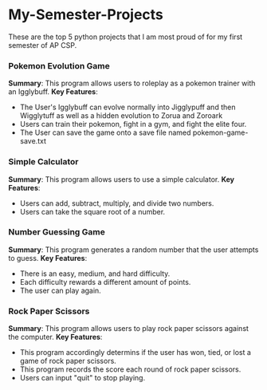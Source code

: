 # My-Semester-Projects
These are the top 5 python projects that I am most proud of for my first semester of AP CSP.

### Pokemon Evolution Game
**Summary**: This program allows users to roleplay as a pokemon trainer with an Igglybuff.
**Key Features**: 
- The User's Igglybuff can evolve normally into Jigglypuff and then Wigglytuff as well as a hidden evolution to Zorua and Zoroark
- Users can train their pokemon, fight in a gym, and fight the elite four.
- The User can save the game onto a save file named pokemon-game-save.txt

### Simple Calculator
**Summary**: This program allows users to use a simple calculator.
**Key Features**: 
- Users can add, subtract, multiply, and divide two numbers.
- Users can take the square root of a number.

### Number Guessing Game
**Summary**: This program generates a random number that the user attempts to guess. 
**Key Features**: 
- There is an easy, medium, and hard difficulty.
- Each difficulty rewards a different amount of points.
- The user can play again.

### Rock Paper Scissors
**Summary**: This program allows users to play rock paper scissors against the computer.
**Key Features**: 
- This program accordingly determins if the user has won, tied, or lost a game of rock paper scissors.
- This program records the score each round of rock paper scissors.
- Users can input "quit" to stop playing.

